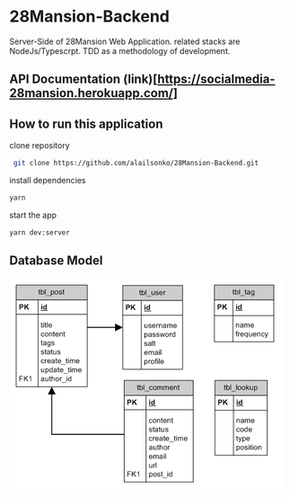 # 28Mansion-Backend
Server-Side of 28Mansion Web Application. related stacks are NodeJs/Typescrpt. TDD as a methodology of development.

## API Documentation (link)[https://socialmedia-28mansion.herokuapp.com/]
## How to run this application

clone repository
```bash
 git clone https://github.com/alailsonko/28Mansion-Backend.git
```

install dependencies
```bash
yarn
```

start the app
```bash
yarn dev:server
```
## Database Model
![image](./docs/database-model.png)

